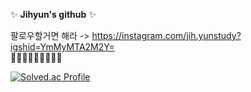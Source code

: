 

<!--
**ji-hyun219/ji-hyun219** is a ✨ _special_ ✨ repository because its `README.md` (this file) appears on your GitHub profile.

Here are some ideas to get you started:

- 🔭 I’m currently working on ...
- 🌱 I’m currently learning ...
- 👯 I’m looking to collaborate on ...
- 🤔 I’m looking for help with ...
- 💬 Ask me about ...
- 📫 How to reach me: ...
- 😄 Pronouns: ...
- ⚡ Fun fact: ...
-->


✨ **Jihyun's github** ✨   

팔로우할거면 해라 -> https://instagram.com/jih.yunstudy?igshid=YmMyMTA2M2Y=   
🏃🏻‍♀️🏃🏻‍♀️🏃🏻‍♀️    





[![Solved.ac Profile](http://mazassumnida.wtf/api/v2/generate_badge?boj=ix0219)](https://solved.ac/ix0219/)
